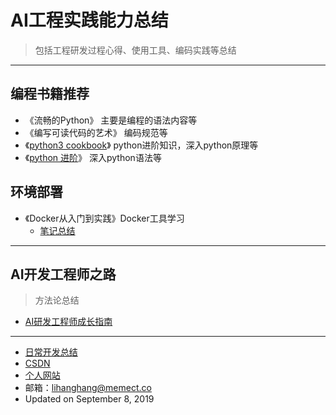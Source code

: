 # AI工程实践能力总结
> 包括工程研发过程心得、使用工具、编码实践等总结 
---
## 编程书籍推荐
- 《流畅的Python》  主要是编程的语法内容等   
- 《编写可读代码的艺术》 编码规范等 
- 《[python3 cookbook](https://python3-cookbook.readthedocs.io/zh_CN/latest/index.html)》 python进阶知识，深入python原理等 
- 《[python 进阶](https://docs.pythontab.com/interpy/#python)》  深入python语法等  

## 环境部署
- 《Docker从入门到实践》Docker工具学习  
  + [笔记总结](http://naotu.baidu.com/file/339d9e188959763fdd324e2b01faca66?token=ed8427e091fed5e8)

----
## AI开发工程师之路
> 方法论总结
- [AI研发工程师成长指南](https://mp.weixin.qq.com/s/Ni7rwT6bOW7ny_-tGZGOiA)

---  
- [日常开发总结](https://github.com/lihanghang/python3_Application/wiki)
- [CSDN](https://blog.csdn.net/lihangll)  
- [个人网站](https://lihanghang.top/)  
- 邮箱：lihanghang@memect.co 
- Updated on September 8, 2019 
